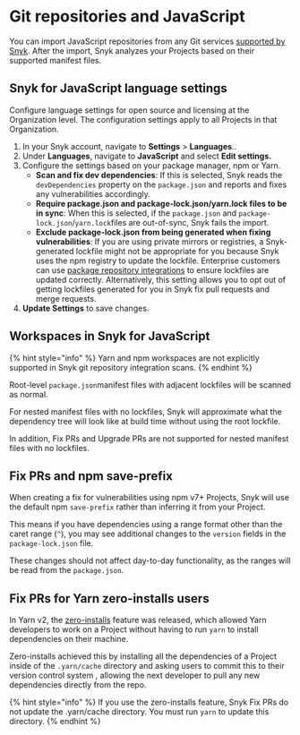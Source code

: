 # Git repositories and JavaScript

You can import JavaScript repositories from any Git services [supported by Snyk](../../../developer-tools/scm-integrations/organization-level-integrations/). After the import, Snyk analyzes your Projects based on their supported manifest files.

## Snyk for JavaScript language settings

Configure language settings for open source and licensing at the Organization level. The configuration settings apply to all Projects in that Organization.

1. In your Snyk account, navigate to **Settings** > **Languages**..
2. Under **Languages**, navigate to **JavaScript** and select **Edit settings.**
3. Configure the settings based on your package manager, npm or Yarn.
   * **Scan and fix dev dependencies**: If this is selected, Snyk reads the `devDependencies` property on the `package.json` and reports and fixes any vulnerabilities accordingly.
   * **Require package.json and package-lock.json/yarn.lock files to be in sync**: When this is selected, if the `package.json` and `package-lock.json`/`yarn.lock`files are out-of-sync, Snyk fails the import.
   * **Exclude package-lock.json from being generated when fixing vulnerabilities**: If you are using private mirrors or registries, a Snyk-generated lockfile might not be appropriate for you because Snyk uses the npm registry to update the lockfile. Enterprise customers can use [package repository integrations](../../../scan-with-snyk/snyk-open-source/package-repository-integrations/) to ensure lockfiles are updated correctly. Alternatively, this setting allows you to opt out of getting lockfiles generated for you in Snyk fix pull requests and merge requests.
4. **Update Settings** to save changes.

## Workspaces in Snyk for JavaScript

{% hint style="info" %}
Yarn and npm workspaces are not explicitly supported in Snyk git repository integration scans.
{% endhint %}

Root-level `package.json`manifest files with adjacent lockfiles will be scanned as normal.&#x20;

For nested manifest files with no lockfiles, Snyk will approximate what the dependency tree will look like at build time without using the root lockfile.&#x20;

In addition, Fix PRs and Upgrade PRs are not supported for nested manifest files with no lockfiles.

## Fix PRs and npm save-prefix

When creating a fix for vulnerabilities using npm v7+ Projects, Snyk will use the default npm `save-prefix` rather than inferring it from your Project.

This means if you have dependencies using a range format other than the caret range (`^`), you may see additional changes to the `version` fields in the `package-lock.json` file.&#x20;

These changes should not affect day-to-day functionality, as the ranges will be read from the `package.json`.

## Fix PRs for Yarn zero-installs users

In Yarn v2, the [zero-installs](https://yarnpkg.com/features/zero-installs) feature was released, which allowed Yarn developers to work on a Project without having to run `yarn` to install dependencies on their machine.&#x20;

Zero-installs achieved this by installing all the dependencies of a Project inside of the `.yarn/cache` directory and asking users to commit this to their version control system , allowing the next developer to pull any new dependencies directly from the repo.

{% hint style="info" %}
If you use the zero-installs feature, Snyk Fix PRs do not update the .yarn/cache directory. You must run `yarn` to update this directory.
{% endhint %}
